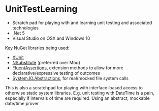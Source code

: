 # UnitTestLearning

* Scratch pad for playing with and learning unit testing and associated technologies
* .Net 5
* Visual Studio on OSX and Windows 10


Key NuGet libraries being used:

* [XUnit](https://xunit.net)
* [NSubstitute](https://nsubstitute.github.io) (preferred over Moq)
* [FluentAssertions](https://fluentassertions.com), extension methods to allow for more declarative/expressive testing of outcomes
* [System.IO.Abstractions](https://github.com/System-IO-Abstractions/System.IO.Abstractions), for real/mocked file system calls

This is also a scratchpad for playing with interface-based access to 
otherwise static system libraries. E.g. unit testing with DateTime is a 
pain, especially if intervals of time are required. Using an abstract, 
mockable date/time prover

